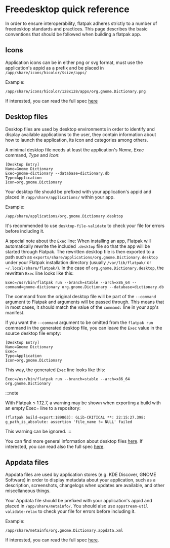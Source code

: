 # Freedesktop quick reference

In order to ensure interoperability, flatpak adheres strictly to a
number of freedesktop standards and practices. This page describes the
basic conventions that should be followed when building a flatpak app.

## Icons

Application icons can be in either png or svg format, must use the
application's appid as a prefix and be placed in
`/app/share/icons/hicolor/$size/apps/`

Example:

    /app/share/icons/hicolor/128x128/apps/org.gnome.Dictionary.png

If interested, you can read the full spec
[here](https://standards.freedesktop.org/icon-theme-spec/icon-theme-spec-latest.html)

## Desktop files

Desktop files are used by desktop environments in order to identify and
display available applications to the user, they contain information
about how to launch the application, its icon and categories among
others.

A minimal desktop file needs at least the application's _Name_, _Exec_
command, _Type_ and _Icon_:

    [Desktop Entry]
    Name=Gnome Dictionary
    Exec=gnome-dictionary --database=dictionary.db
    Type=Application
    Icon=org.gnome.Dictionary

Your desktop file should be prefixed with your application's appid and
placed in `/app/share/applications/` within your app.

Example:

    /app/share/applications/org.gnome.Dictionary.desktop

It's recommended to use `desktop-file-validate` to check your file for
errors before including it.

A special note about the `Exec` line: When installing an app, Flatpak
will automatically rewrite the included `.desktop` file so that the app
will be started through Flatpak. The rewritten desktop file is then
exported to a path such as
`exports/share/applications/org.gnome.Dictionary.desktop` under your
Flatpak installation directory (usually `/var/lib/flatpak/` or
`~/.local/share/flatpak/`). In the case of
`org.gnome.Dictionary.desktop`, the rewritten `Exec` line looks like
this:

    Exec=/usr/bin/flatpak run --branch=stable --arch=x86_64 --command=gnome-dictionary org.gnome.Dictionary --database=dictionary.db

The command from the original desktop file will be part of the
`--command` argument to Flatpak and arguments will be passed through.
This means that in most cases, it should match the value of the
`command:` line in your app's manifest.

If you want the `--command` argument to be omitted from the
`flatpak run` command in the generated desktop file, you can leave the
`Exec` value in the source desktop file empty:

    [Desktop Entry]
    Name=Gnome Dictionary
    Exec=
    Type=Application
    Icon=org.gnome.Dictionary

This way, the generated `Exec` line looks like this:

    Exec=/usr/bin/flatpak run --branch=stable --arch=x86_64 org.gnome.Dictionary

:::note

With Flatpak ≤ 1.12.7, a warning may be shown when exporting a build
with an empty Exec= line to a repository:

    (flatpak build-export:189863): GLib-CRITICAL **: 22:15:27.398: g_path_is_absolute: assertion 'file_name != NULL' failed

This warning can be ignored.
:::

You can find more general information about desktop files
[here](https://wiki.archlinux.org/title/desktop_entries). If interested,
you can read also the full spec
[here](https://specifications.freedesktop.org/desktop-entry-spec/latest/).

## Appdata files

Appdata files are used by application stores (e.g. KDE Discover, GNOME
Software) in order to display metadata about your application, such as a
description, screenshots, changelogs when updates are available, and
other miscellaneous things.

Your Appdata file should be prefixed with your application's appid and
placed in `/app/share/metainfo/`. You should also use
`appstream-util validate-relax` to check your file for errors before
including it.

Example:

    /app/share/metainfo/org.gnome.Dictionary.appdata.xml

If interested, you can read the full spec
[here](https://www.freedesktop.org/software/appstream/docs/).
